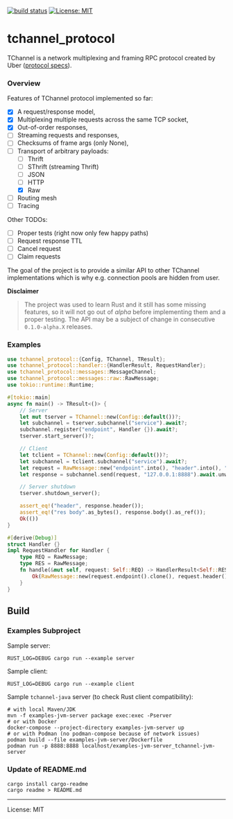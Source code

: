 [![build status](https://github.com/pwalski/tchannel-rs/actions/workflows/ci.yml/badge.svg)](https://github.com/pwalski/tchannel-rs/actions)
[![License: MIT](https://img.shields.io/badge/License-MIT-green.svg)](./LICENSE.md)

# tchannel_protocol

TChannel is a network multiplexing and framing RPC protocol created by Uber ([protocol specs](https://github.com/uber/tchannel/blob/master/docs/protocol.md)).

### Overview

Features of TChannel protocol implemented so far:

 * [x] A request/response model,
 * [x] Multiplexing multiple requests across the same TCP socket,
 * [x] Out-of-order responses,
 * [ ] Streaming requests and responses,
 * [ ] Checksums of frame args (only None),
 * [ ] Transport of arbitrary payloads:
    * [ ] Thrift
    * [ ] SThrift (streaming Thrift)
    * [ ] JSON
    * [ ] HTTP
    * [x] Raw
 * [ ] Routing mesh
 * [ ] Tracing

Other TODOs:

 * [ ] Proper tests (right now only few happy paths)
 * [ ] Request response TTL
 * [ ] Cancel request
 * [ ] Claim requests

The goal of the project is to provide a similar API to other TChannel implementations which is why e.g. connection pools are hidden from user.

**Disclaimer**

> The project was used to learn Rust and it still has some missing features, so it will not go out of _alpha_ before implementing them and a proper testing.
> The API may be a subject of change in consecutive `0.1.0-alpha.X` releases.

### Examples
```rust
use tchannel_protocol::{Config, TChannel, TResult};
use tchannel_protocol::handler::{HandlerResult, RequestHandler};
use tchannel_protocol::messages::MessageChannel;
use tchannel_protocol::messages::raw::RawMessage;
use tokio::runtime::Runtime;

#[tokio::main]
async fn main() -> TResult<()> {
    // Server
    let mut tserver = TChannel::new(Config::default())?;
    let subchannel = tserver.subchannel("service").await?;
    subchannel.register("endpoint", Handler {}).await?;
    tserver.start_server()?;

    // Client
    let tclient = TChannel::new(Config::default())?;
    let subchannel = tclient.subchannel("service").await?;
    let request = RawMessage::new("endpoint".into(), "header".into(), "req body".into());
    let response = subchannel.send(request, "127.0.0.1:8888").await.unwrap();

    // Server shutdown
    tserver.shutdown_server();

    assert_eq!("header", response.header());
    assert_eq!("res body".as_bytes(), response.body().as_ref());
    Ok(())
}

#[derive(Debug)]
struct Handler {}
impl RequestHandler for Handler {
    type REQ = RawMessage;
    type RES = RawMessage;
    fn handle(&mut self, request: Self::REQ) -> HandlerResult<Self::RES> {
        Ok(RawMessage::new(request.endpoint().clone(), request.header().clone(), "res body".into()))
    }
}
```

## Build

### Examples Subproject

Sample server:
```shell
RUST_LOG=DEBUG cargo run --example server
```

Sample client:
```shell
RUST_LOG=DEBUG cargo run --example client
```

Sample `tchannel-java` server (to check Rust client compatibility):
```shell
# with local Maven/JDK
mvn -f examples-jvm-server package exec:exec -Pserver
# or with Docker
docker-compose --project-directory examples-jvm-server up
# or with Podman (no podman-compose because of network issues)
podman build --file examples-jvm-server/Dockerfile
podman run -p 8888:8888 localhost/examples-jvm-server_tchannel-jvm-server
```

### Update of README.md
```shell
cargo install cargo-readme
cargo readme > README.md
```

---

License: MIT
